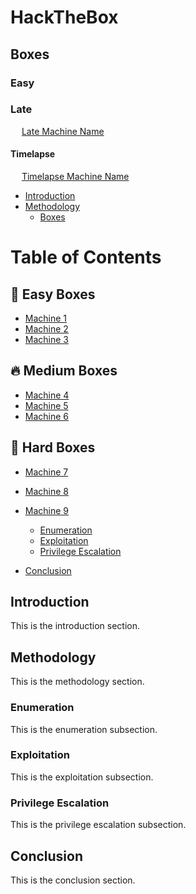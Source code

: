 # HackTheBox

## Boxes

### Easy

### Late

&emsp; [Late Machine Name](Boxes/Late/Late.md)

#### Timelapse

&emsp; [Timelapse Machine Name](Boxes/Late/Timelapse.md)

* [Introduction](#introduction)
* [Methodology](#methodology)
  * [Boxes](#enumeration)
# Table of Contents

## 🚀 Easy Boxes
- [Machine 1](./Boxes/Easy/Machine1.md)
- [Machine 2](./Boxes/Easy/Machine2.md)
- [Machine 3](./Boxes/Easy/Machine3.md)

## 🔥 Medium Boxes
- [Machine 4](./Boxes/Medium/Machine4.md)
- [Machine 5](./Boxes/Medium/Machine5.md)
- [Machine 6](./Boxes/Medium/Machine6.md)

## 💪 Hard Boxes
- [Machine 7](./Boxes/Hard/Machine7.md)
- [Machine 8](./Boxes/Hard/Machine8.md)
- [Machine 9](./Boxes/Hard/Machine9.md)

  * [Enumeration](#enumeration)
  * [Exploitation](#exploitation)
  * [Privilege Escalation](#privilege-escalation)
* [Conclusion](#conclusion)

## Introduction

This is the introduction section.

## Methodology

This is the methodology section.

### Enumeration

This is the enumeration subsection.

### Exploitation

This is the exploitation subsection.

### Privilege Escalation

This is the privilege escalation subsection.

## Conclusion

This is the conclusion section.
